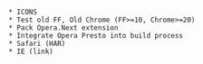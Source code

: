    * ICONS
    * Test old FF, Old Chrome (FF>=10, Chrome>=20)
    * Pack Opera.Next extension
    * Integrate Opera Presto into build process
    * Safari (HAR)
    * IE (link)
